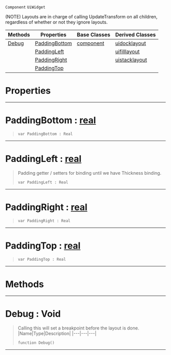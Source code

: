  `Component` `UiWidget`



(NOTE) Layouts are in charge of calling UpdateTransform on all children, regardless of whether or not they ignore layouts.

|Methods|Properties|Base Classes|Derived Classes|
|---|---|---|---|
|[Debug](uilayout.md#debug-void)|[PaddingBottom](uilayout.md#paddingbottom-zilch-engin)|[component](component.md)|[uidocklayout](uidocklayout.md)|
| |[PaddingLeft](uilayout.md#paddingleft-zilch-engine)| |[uifilllayout](uifilllayout.md)|
| |[PaddingRight](uilayout.md#paddingright-zilch-engine)| |[uistacklayout](uistacklayout.md)|
| |[PaddingTop](uilayout.md#paddingtop-zilch-engine-d)| | |


 #  Properties


---  
 #  PaddingBottom : [real](../nada_base_types/real.md)

> 
> ```TS:Nada
> var PaddingBottom : Real


---  
 #  PaddingLeft : [real](../nada_base_types/real.md)

> Padding getter / setters for binding until we have Thickness binding.
> ```TS:Nada
> var PaddingLeft : Real


---  
 #  PaddingRight : [real](../nada_base_types/real.md)

> 
> ```TS:Nada
> var PaddingRight : Real


---  
 #  PaddingTop : [real](../nada_base_types/real.md)

> 
> ```TS:Nada
> var PaddingTop : Real


---  
 #  Methods


---  
 #  Debug : Void

> Calling this will set a breakpoint before the layout is done.
> |Name|Type|Description|
> |---|---|---|
> ```TS:Nada
> function Debug()
> ``` 


---  
 

 